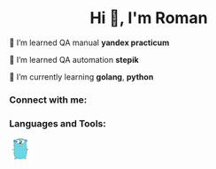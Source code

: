 <h1 align="center">Hi 👋, I'm Roman</h1>

🔭 I’m learned QA manual **yandex practicum**

🔭 I’m learned QA automation **stepik**

🌱 I’m currently learning **golang**, **python**

<h3 align="left">Connect with me:</h3>
<p align="left">
</p>

<h3 align="left">Languages and Tools:</h3>
<p align="left"> <a href="https://golang.org" target="_blank" rel="noreferrer"> <img src="https://raw.githubusercontent.com/devicons/devicon/master/icons/go/go-original.svg" alt="go" width="40" height="40"/> </a> </p>

<script src="https://gist.github.com/zeth/ed94d4bff4d7cb4a26ee3c727695cc79.js"></script>
